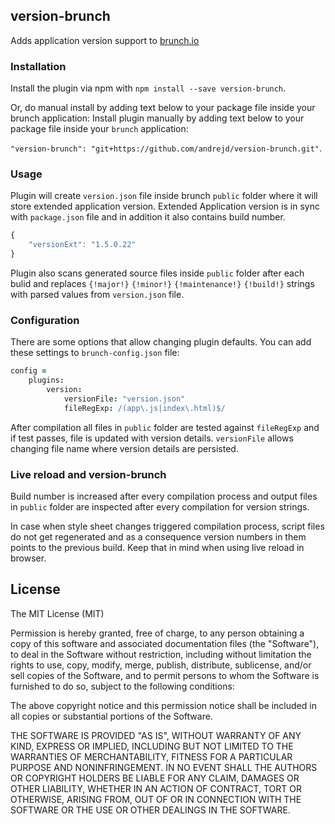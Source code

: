 ## version-brunch
Adds application version support to
[brunch.io](http://brunch.io)

### Installation

Install the plugin via npm with `npm install --save version-brunch`.

Or, do manual install by adding text below to your package file inside your brunch application:
Install plugin manually by adding text below to your package file inside your `brunch` application:

`"version-brunch": "git+https://github.com/andrejd/version-brunch.git"`.

### Usage

Plugin will create `version.json` file inside brunch `public` folder where it
will store extended application version. Extended Application version is in sync
with `package.json` file and in addition it also contains build number.

```javascript
{
    "versionExt": "1.5.0.22"
}
```
Plugin also scans generated source files inside `public` folder after each bulid
and replaces `{!major!}` `{!minor!}` `{!maintenance!}` `{!build!}` strings with
parsed values from `version.json` file.

### Configuration

There are some options that allow changing plugin defaults. You can add these
settings to `brunch-config.json` file:

```coffeescript
config =
    plugins:
        version:
            versionFile: "version.json"
            fileRegExp: /(app\.js|index\.html)$/

```

After compilation all files in `public` folder are tested against `fileRegExp`
and if test passes, file is updated with version details. `versionFile` allows
changing file name where version details are persisted.

### Live reload and version-brunch

Build number is increased after every compilation process and output files in
`public` folder are  inspected after every compilation for version strings.

In case when style sheet changes triggered compilation process, script files do
not get regenerated and as a consequence version numbers in them points to the
previous build. Keep that in mind when using live reload in browser.




## License

The MIT License (MIT)

Permission is hereby granted, free of charge, to any person obtaining a copy
of this software and associated documentation files (the "Software"), to deal
in the Software without restriction, including without limitation the rights
to use, copy, modify, merge, publish, distribute, sublicense, and/or sell
copies of the Software, and to permit persons to whom the Software is
furnished to do so, subject to the following conditions:

The above copyright notice and this permission notice shall be included in
all copies or substantial portions of the Software.

THE SOFTWARE IS PROVIDED "AS IS", WITHOUT WARRANTY OF ANY KIND, EXPRESS OR
IMPLIED, INCLUDING BUT NOT LIMITED TO THE WARRANTIES OF MERCHANTABILITY,
FITNESS FOR A PARTICULAR PURPOSE AND NONINFRINGEMENT. IN NO EVENT SHALL THE
AUTHORS OR COPYRIGHT HOLDERS BE LIABLE FOR ANY CLAIM, DAMAGES OR OTHER
LIABILITY, WHETHER IN AN ACTION OF CONTRACT, TORT OR OTHERWISE, ARISING FROM,
OUT OF OR IN CONNECTION WITH THE SOFTWARE OR THE USE OR OTHER DEALINGS IN
THE SOFTWARE.
